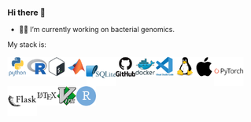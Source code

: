 ### Hi there 👋
- 👩‍💻 I’m currently working on bacterial genomics.

My stack is:
<br/><br/>
[<img align="left" alt="Python" width="40px" src="https://github.com/devicons/devicon/blob/master/icons/python/python-original-wordmark.svg" />](github)
[<img align="left" alt="R" width="40px" src="https://github.com/devicons/devicon/blob/master/icons/r/r-original.svg" />](github)
[<img align="left" alt="BASH" width="40px" src="https://github.com/devicons/devicon/blob/master/icons/bash/bash-original.svg" />](github)
[<img align="left" alt="MatLab" width="40px" src="https://github.com/devicons/devicon/blob/master/icons/matlab/matlab-original.svg" />](github)
[<img align="left" alt="SQLite" width="60px" src="https://github.com/devicons/devicon/blob/master/icons/sqlite/sqlite-original-wordmark.svg" />](github)
[<img align="left" alt="Github" width="40px" src="https://github.com/devicons/devicon/blob/master/icons/github/github-original-wordmark.svg" />](github)
[<img align="left" alt="Docker" width="40px" src="https://github.com/devicons/devicon/blob/master/icons/docker/docker-original-wordmark.svg" />](github)
[<img align="left" alt="Visual Studio Code" width="40px" src="https://github.com/devicons/devicon/blob/master/icons/vscode/vscode-original-wordmark.svg" />](github)
[<img align="left" alt="Linux" width="40px" src="https://github.com/devicons/devicon/blob/master/icons/linux/linux-original.svg" />](github)
[<img align="left" alt="Apple" width="40px" src="https://github.com/devicons/devicon/blob/master/icons/apple/apple-original.svg" />](github)
[<img align="left" alt="PyTorch" width="60px" src="https://github.com/devicons/devicon/blob/master/icons/pytorch/pytorch-original-wordmark.svg" />](github)
[<img align="left" alt="Flask" width="60px" src="https://github.com/devicons/devicon/blob/master/icons/flask/flask-original-wordmark.svg" />](github)
[<img align="left" alt="Latex" width="40px" src="https://github.com/devicons/devicon/blob/master/icons/latex/latex-original.svg" />](github)
[<img align="left" alt="Vim" width="40px" src="https://github.com/devicons/devicon/blob/master/icons/vim/vim-original.svg" />](github)
[<img align="left" alt="RStudio" width="40px" src="https://github.com/devicons/devicon/blob/master/icons/rstudio/rstudio-original.svg" />](github)
<br/><br/>

<!--
**kalilamali/kalilamali** is a ✨ _special_ ✨ repository because its `README.md` (this file) appears on your GitHub profile.

Here are some ideas to get you started:

[<img align="left" alt="" width="40px" src="" />](github)

- 👯 I’m looking to collaborate on ...
- 🤔 I’m looking for help with ...
- 💬 Ask me about ...
- 📫 How to reach me: ...
- 😄 Pronouns: ...
- ⚡ Fun fact: ...
<br/><br/>
- 🌱 I’m currently learning:[<img align="center" alt="" width="30px" src="https://github.com/devicons/devicon/blob/master/icons/julia/julia-original-wordmark.svg" />](github)
<br/><br/>
-->
